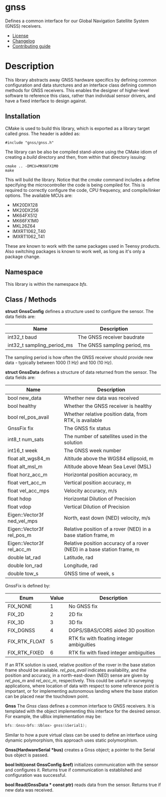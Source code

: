 # gnss
Defines a common interface for our Global Navigation Satellite System (GNSS) receivers.
   * [License](LICENSE.md)
   * [Changelog](CHANGELOG.md)
   * [Contributing guide](CONTRIBUTING.md)

# Description
This library abstracts away GNSS hardware specifics by defining common configuration and data sturctures and an interface class defining common methods for GNSS receivers. This enables the designer of higher-level software to reference this class, rather than individual sensor drivers, and have a fixed interface to design against.

## Installation
CMake is used to build this library, which is exported as a library target called *gnss*. The header is added as:

```
#include "gnss/gnss.h"
```

The library can be also be compiled stand-alone using the CMake idiom of creating a *build* directory and then, from within that directory issuing:

```
cmake .. -DMCU=MK66FX1M0
make
```

This will build the library. Notice that the *cmake* command includes a define specifying the microcontroller the code is being compiled for. This is required to correctly configure the code, CPU frequency, and compile/linker options. The available MCUs are:
   * MK20DX128
   * MK20DX256
   * MK64FX512
   * MK66FX1M0
   * MKL26Z64
   * IMXRT1062_T40
   * IMXRT1062_T41

These are known to work with the same packages used in Teensy products. Also switching packages is known to work well, as long as it's only a package change.

## Namespace
This library is within the namespace *bfs*.

## Class / Methods

**struct GnssConfig** defines a structure used to configure the sensor. The data fields are:

| Name | Description |
| --- | --- |
| int32_t baud | The GNSS receiver baudrate |
| int32_t sampling_period_ms | The GNSS sampling period, ms |

The sampling period is how often the GNSS receiver should provide new data - typically between 1000 (1 Hz) and 100 (10 Hz).

**struct GnssData** defines a structure of data returned from the sensor. The data fields are:

| Name | Description |
| --- | --- |
| bool new_data | Whether new data was received |
| bool healthy | Whether the GNSS receiver is healthy |
| bool rel_pos_avail | Whether relative position data, from RTK, is available |
| GnssFix fix | The GNSS fix status |
| int8_t num_sats | The number of satellites used in the solution |
| int16_t week | The GNSS week number |
| float alt_wgs84_m | Altitude above the WGS84 ellipsoid, m |
| float alt_msl_m | Altitude above Mean Sea Level (MSL) |
| float horz_acc_m | Horizontal position accuracy, m |
| float vert_acc_m | Vertical position accuracy, m |
| float vel_acc_mps | Velocity accuracy, m/s |
| float hdop | Horizontal Dilution of Precision |
| float vdop | Vertical Dilution of Precision |
| Eigen::Vector3f ned_vel_mps | North, east down (NED) velocity, m/s |
| Eigen::Vector3f rel_pos_m | Relative position of a rover (NED) in a base station frame, m |
| Eigen::Vector3f rel_acc_m | Relative position accuracy of a rover (NED) in a base station frame, m |
| double lat_rad | Latitude, rad |
| double lon_rad | Longitude, rad |
| double tow_s | GNSS time of week, s |

GnssFix is defined by:

| Enum | Value | Description |
| --- | --- | --- |
| FIX_NONE | 1 | No GNSS fix |
| FIX_2D | 2 | 2D fix |
| FIX_3D | 3 | 3D fix |
| FIX_DGNSS | 4 | DGPS/SBAS/CORS aided 3D position |
| FIX_RTK_FLOAT | 5 | RTK fix with floating integer ambiguities |
| FIX_RTK_FIXED | 6 | RTK fix with fixed integer ambiguities |

If an RTK solution is used, relative position of the rover in the base station frame should be available. *rel_pos_avail* indicates availability, and the position and accuracy, in a north-east-down (NED) sense are given by *rel_pos_m* and *rel_acc_m*, respectively. This could be useful in surveying applications, where location of data with respect to some reference point is important, or for implementing autonomous landing where the base station can be placed near the touchdown point.

**Gnss** The *Gnss* class defines a common interface to GNSS receivers. It is templated with the object implementing this interface for the desired sensor. For example, the uBlox implementation may be:

```C++
bfs::Gnss<bfs::Ublox> gnss(&Serial1);
```

Similar to how a pure virtual class can be used to define an interface using dynamic polymorphism, this approach uses static polymorphism.

**Gnss(HardwareSerial &ast;bus)** creates a Gnss object; a pointer to the Serial bus object is passed.

**bool Init(const GnssConfig &ref)** initializes communication with the sensor and configures it. Returns true if communication is established and configuration was successful.

**bool Read(GnssData &ast; const ptr)** reads data from the sensor. Returns true if new data was received.
